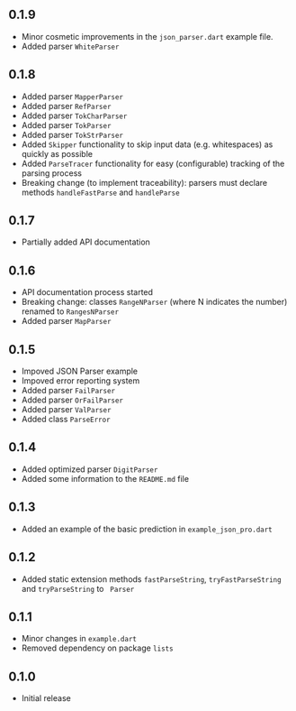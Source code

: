 ## 0.1.9

- Minor cosmetic improvements in the `json_parser.dart` example file.
- Added parser `WhiteParser`

## 0.1.8

- Added parser `MapperParser`
- Added parser `RefParser`
- Added parser `TokCharParser`
- Added parser `TokParser`
- Added parser `TokStrParser`
- Added `Skipper` functionality to skip input data (e.g. whitespaces) as quickly as possible
- Added `ParseTracer` functionality for easy (configurable) tracking of the parsing process
- Breaking change (to implement traceability): parsers must declare  methods `handleFastParse` and `handleParse`

## 0.1.7

- Partially added API documentation

## 0.1.6

- API documentation process started
- Breaking change: classes `RangeNParser` (where N indicates the number) renamed to `RangesNParser`
- Added parser `MapParser`

## 0.1.5

- Impoved JSON Parser example
- Impoved error reporting system
- Added parser `FailParser`
- Added parser `OrFailParser`
- Added parser `ValParser`
- Added class `ParseError`

## 0.1.4

- Added optimized parser `DigitParser`
- Added some information to the `README.md` file

## 0.1.3

- Added an example of the basic prediction in `example_json_pro.dart`

## 0.1.2

- Added static extension methods `fastParseString`, `tryFastParseString` and `tryParseString` to ` Parser`

## 0.1.1

- Minor changes in `example.dart`
- Removed dependency on package `lists`

## 0.1.0

- Initial release

